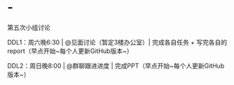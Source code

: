 # -
第五次小组讨论

DDL1：周六晚6:30 | @见面讨论（暂定3楼办公室）| 完成各自任务 + 写完各自的report（早点开始~每个人更新GitHub版本~）

DDL2：周日晚8:00 | @群聊跟进进度 | 完成PPT（早点开始~每个人更新GitHub版本~）
